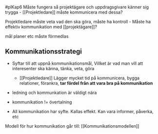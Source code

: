 #plKap6 
Måste fungera så projektägare och uppdragsgivare känner sig trygga - [[Projektledare]] måste kommunicera med dessa?

Projektledare måste veta vad den ska göra, måste ha kontroll - Måste ha effektiv kommunikation med [[projektägare]]?

mål planer etc måste förmedlas

## Kommunikationsstrategi
- Syftar till att uppnå kommunikationsmål, Villket är vad man vill att interesenter ska känna, tänka, veta, göra
	- [[Projektledare]] Lägger mycket tid på kommunicera, bygga relationer, förankra, **tar fördel från att vara bra på kommunikation**


- ledning och kommunkation är väldigt nära
- kommunikation != övertalning
- All kommunikation har syfte. Kallas effekt. Kan vara informer, påverka, etc

Modell för hur kommunikation går till: [[Kommunikationsmodellen]]



